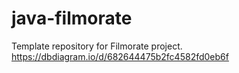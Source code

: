 # java-filmorate
Template repository for Filmorate project.
https://dbdiagram.io/d/682644475b2fc4582fd0eb6f
